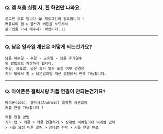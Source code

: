 ### Q. 앱 처음 실행 시, 흰 화면만 나와요.

```
로그인 오류 입니다 😭 재로그인이 필요합니다 !
커뮤니티 탭 > 글쓰기 버튼을 누르셔서 
로그인을 다시 해주시기 바랍니다. 🙏
```

----

### Q. 남은 일과일 계산은 어떻게 되는건가요?

```
남은 복무일 - 주말 - 공휴일 - 남은 휴가일수
위 방법으로 계산하게 됩니다.
주말, 공휴일, 남은 휴가 일수 포함 여부 변경은 
기타 탭에서 홈 > 남은일과일 계산 설정에서 변경 가능합니다.
```

----

### Q. 아이폰은 갤럭시랑 커플 연결이 안되는건가요?

```
아이폰(iOS), 갤럭시(Android) 플랫폼 상관없이
커플 연결 가능합니다 !

커플 연결 방법
기타 탭 > 커플 > 커플 연결하기 > 상대방 이메일이나 닉네임 입력
> 커플 요청 버튼 클릭 > 상대방 수락 > 커플 연결 완료
```

